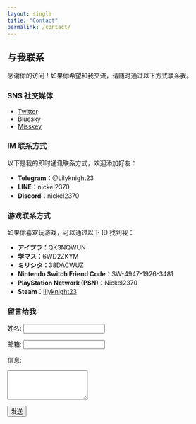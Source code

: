 ```yaml
---
layout: single
title: "Contact"
permalink: /contact/
---
```


## 与我联系

感谢你的访问！如果你希望和我交流，请随时通过以下方式联系我。

### SNS 社交媒体
<ul class="social-links">
  <li>
    <a href="https://x.com/Nickel2370" target="_blank">Twitter</a>
  </li>
  <li>
    <a href="https://bsky.app/profile/lilyknight.top" target="_blank">Bluesky</a>
  </li>
  <li>
    <a href="https://miki.live4you.one/@nickel" target="_blank">Misskey</a>
  </li>
</ul>

### IM 联系方式
以下是我的即时通讯联系方式，欢迎添加好友：

<div class="contact-section">
  <ul>
    <li><strong>Telegram：</strong>@Lilyknight23</li>
    <li><strong>LINE：</strong>nickel2370</li>
    <li><strong>Discord：</strong>nickel2370</li>
  </ul>
</div>

### 游戏联系方式
如果你喜欢玩游戏，可以通过以下 ID 找到我：
<div class="contact-section">
  <ul>
    <li><strong>アイプラ：</strong>QK3NQWUN</li>
    <li><strong>学マス：</strong>6WD2ZKYM</li>
    <li><strong>ミリシタ：</strong>38DACWUZ</li>
    <li><strong>Nintendo Switch Friend Code：</strong>SW-4947-1926-3481</li>
    <li><strong>PlayStation Network (PSN)：</strong>Nickel2370</li>
    <li><strong>Steam：</strong><a href="https://steamcommunity.com/id/lilyknight23/" target="_blank">lilyknight23</a></li>
  </ul>
</div>

### 留言给我
<form action="https://usebasin.com/f/09ef249fd470" method="POST">
  <label for="name">姓名:</label>
  <input type="text" id="name" name="name" required>

  <label for="email">邮箱:</label>
  <input type="email" id="email" name="email" required>

  <label for="message">信息:</label>
  <textarea id="message" name="message" rows="4" required></textarea>

  <button type="submit">发送</button>
</form>
